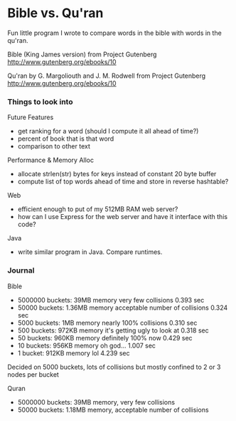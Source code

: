 # Bible vs. Qu'ran
Fun little program I wrote to compare words in the bible with words in the qu'ran.


Bible (King James version) from Project Gutenberg
http://www.gutenberg.org/ebooks/10

Qu'ran by G. Margoliouth and J. M. Rodwell from Project Gutenberg
http://www.gutenberg.org/ebooks/10



### Things to look into
Future Features
 - get ranking for a word (should I compute it all ahead of time?)
 - percent of book that is that word
 - comparison to other text

Performance & Memory Alloc
 - allocate strlen(str) bytes for keys instead of constant 20 byte buffer
 - compute list of top words ahead of time and store in reverse hashtable?

Web
 - efficient enough to put of my 512MB RAM web server?
 - how can I use Express for the web server and have it interface with this code?

Java
 - write similar program in Java.  Compare runtimes.



### Journal
Bible
 - 5000000 buckets:   39MB memory     very few collisions               0.393 sec
 - 50000 buckets:     1.36MB memory   acceptable number of collisions   0.324 sec
 - 5000 buckets:      1MB memory      nearly 100% collisions            0.310 sec
 - 500 buckets:       972KB memory    it's getting ugly to look at      0.318 sec
 - 50 buckets:        960KB memory    definitely 100% now               0.429 sec
 - 10 buckets:        956KB memory    oh god...                         1.007 sec
 - 1 bucket:          912KB memory    lol                               4.239 sec

Decided on 5000 buckets, lots of collisions but mostly confined to 2 or 3 nodes per bucket

Quran
 - 5000000 buckets: 39MB memory, very few collisions
 - 50000 buckets: 1.18MB memory, acceptable number of collisions



